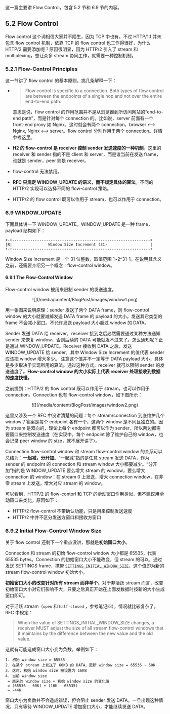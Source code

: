 这一篇主要讲 Flow Control，包含 5.2 节和 6.9 节的内容。

## 5.2 Flow Control

Flow control 这个词相信大家并不陌生，因为 TCP 中也有。不过 HTTP/1.1 并未包含 flow control 机制，依靠 TCP 的 flow control 也工作得很好，为什么 HTTP/2 需要添加呢？原因很明显，因为 HTTP/2 引入了 stream 和 multiplexing，想让众多 stream 协同工作，就需要一种控制机制。

### 5.2.1 Flow-Control Principles

这一节讲了 flow control 的基本原则。挑几条解释一下：

- > Flow control is specific to a connection. Both types of flow control are between the endpoints of a single hop and not over the entire end-to-end path.

  意思是说，flow control 的作用范围并不是从浏览器到所访问网站的“end-to-end path”，而是针对每个 connection 的。比如说，server 前面有一个 front-end proxy 如 Nginx，这时就会有两个 connection，browser <—> Nginx, Nginx <—> server。flow control 分别作用于两个 connection。详情参考[这里](http://stackoverflow.com/a/40750973/2142577)。

- **H2 的 flow-control 是 receiver 控制 sender 发送速度的一种机制**。这里的 receiver 和 sender 指的不是 client 和 server，而是谁当前在发送 frame，谁就是 sender，peer 则是 receiver。

- flow-control 无法禁用。

- **RFC 只规定 WINDOW\_UPDATE 的语义，而不规定具体的算法**。不同的 HTTP/2 实现可以选择不同的 flow-control 策略。

- HTTP/2 的 flow control 既可以作用于 stream，也可以作用于 connection。

### 6.9 WINDOW_UPDATE

下面具体讲一下 WINDOW\_UPDATE。WINDOW\_UPDATE 是一种 frame，payload 结构如下：

```
+-+-------------------------------------------------------------+ 
|R|                Window Size Increment (31)                   | 
+-+-------------------------------------------------------------+
```

Window Size Increment 是一个 31 位整数，取值范围 1~2^31-1。在说明其含义之前，还需要介绍另一个概念：flow-control window。

#### 6.9.1 The Flow-Control Window

Flow-control window 被用来限制 sender 的发送速度。

<center>
![](/media/content/BlogPost/images/window1.png)
</center>

用一张图来说明原理：sender 发送了两个 DATA frame，则 flow-control window 的大小就要减掉发送 DATA frame 的 payload 的大小。发送其它类型的 frame 不会减小窗口。不允许发送 payload 大小超过 window 的 DATA。

Sender 发送 DATA 给 receiver，receiver 接到之后必然需要通过某种方法通知 sender 来恢复 window，否则后续的 DATA 可能就发不过来了。怎么通知呢？正是通过 WINDOW\_UPDATE。Receiver 接收到 DATA 之后，发送 WINDOW\_UPDATE 给 sender，其中 Window Size Increment 的值代表 sender 应该把 window 增大多少。 注意这个值并不一定等于 DATA payload 大小，具体是多少取决于实现所用的算法。通过这种方式，receiver 就可以限制 sender 的发送速度了。**Flow-control window 的大小实际上代表 receiver 处理接收到数据的速度快慢。**

之前提到：HTTP/2 的 flow control 既可以作用于 stream，也可以作用于 connection。Connection 也有 flow-control window，如下图所示：

<center>
![](/media/content/BlogPost/images/window2.png)
</center>

这里又涉及一个 RFC 中没讲清楚的问题：每个 stream/connection 到底维护几个 window？答案是每个 endpoint 各有一个，这两个 window 是不同且独立的。因为 stream 是双向的，理论上每个 endpoint 都可以作为 sender，所以两边都需要窗口来控制发送速度（在实现中，每个 endpoint 除了维护自己的 window，也会记录 peer window 的 size，就不展开讲了）。

Connection flow-control window 和 stream flow-control window 的关系可以总结为：**一起减，分开加**。“一起减”指的是任意 stream 发送 DATA，作为 sender 的 endpoint 的 connection 和 stream window 大小都要减少。“分开加”指的是 WINDOW\_UPDATE 要么增大 stream 的 window，要么增大 connection 的 window：在 stream 0 上发送，增大 connection window，在非零 stream 上发送，增大对应 stream 的 window。

可以看到，HTTP/2 的 flow-contorl 和 TCP 的滑动窗口作用类似，但不建议用滑动窗口来类比，原因如下：

- HTTP/2 flow-control 不带确认功能，只是用来控制发送速度
- HTTP/2 中并不区分发送方窗口和接收方窗口

### 6.9.2 Initial Flow-Control Window Size

关于 flow control 还剩下一个重点没讲，那就是**初始窗口大小**。

Connection 和 stream 的初始 flow-control window 大小都是 65535，代表 65535 bytes。Connection 的初始窗口大小不能改变，但 stream 的可以，通过发送 SETTINGS frame，携带 [`SETTINGS_INITIAL_WINDOW_SIZE`](http://httpwg.org/specs/rfc7540.html#SETTINGS_INITIAL_WINDOW_SIZE)，这个值即为新的 stream flow-control window 初始大小。

**初始窗口大小的改变针对所有 stream 而非单个**。对于非活跃 stream 而言，改变初始窗口大小对它们影响不大，只要之后真正开始在上面发数据时按新的大小生成窗口即可。

对于活跃 stream（`open` 和 `half-closed` ，参考笔记四），情况就比较复杂了。RFC 中规定：

> When the value of SETTINGS\_INITIAL\_WINDOW\_SIZE changes, a receiver MUST adjust the size of all stream flow-control windows that it maintains by the difference between the new value and the old value.

这就有可能造成窗口大小变为负数。举例如下：

```
1. 初始 window size = 65535
2. 在某个 stream 上发送了 60KB 的 DATA，更新 window size = 65536 - 60K
3. 这时，初始 window size 被设置为 16KB
4. 当前 window size
 = 原来的 window size + 初始 window size 的变化值
 = (65536 - 60K) + (16K - 65535)
 = -44K
```

窗口大小为负数并不会造成错误，但会阻止 sender 发送 DATA。一旦出现这种情况，只有等待 WINDOW\_UPDATE 增加窗口大小，才能继续发送 DATA。




